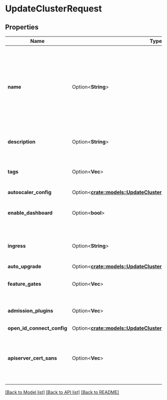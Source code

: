 # UpdateClusterRequest

## Properties

Name | Type | Description | Notes
------------ | ------------- | ------------- | -------------
**name** | Option<**String**> | This field allows to update the external name of the cluster. The internal name (used for instance in hostname) won't change. | [optional]
**description** | Option<**String**> | The new description of the cluster | [optional]
**tags** | Option<**Vec<String>**> | The new tags associated with the cluster | [optional]
**autoscaler_config** | Option<[**crate::models::UpdateClusterRequestAutoscalerConfig**](UpdateCluster_request_autoscaler_config.md)> |  | [optional]
**enable_dashboard** | Option<**bool**> | The new value of the Kubernetes Dashboard enablement | [optional]
**ingress** | Option<**String**> | The new Ingress Controller for the cluster | [optional][default to UnknownIngress]
**auto_upgrade** | Option<[**crate::models::UpdateClusterRequestAutoUpgrade**](UpdateCluster_request_auto_upgrade.md)> |  | [optional]
**feature_gates** | Option<**Vec<String>**> | List of feature gates to enable | [optional]
**admission_plugins** | Option<**Vec<String>**> | List of admission plugins to enable | [optional]
**open_id_connect_config** | Option<[**crate::models::UpdateClusterRequestOpenIdConnectConfig**](UpdateCluster_request_open_id_connect_config.md)> |  | [optional]
**apiserver_cert_sans** | Option<**Vec<String>**> | Additional Subject Alternative Names for the Kubernetes API server certificate | [optional]

[[Back to Model list]](../README.md#documentation-for-models) [[Back to API list]](../README.md#documentation-for-api-endpoints) [[Back to README]](../README.md)



